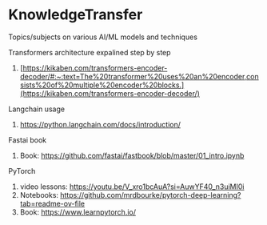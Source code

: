 # KnowledgeTransfer
Topics/subjects on various AI/ML models and techniques

Transformers architecture expalined step by step
1. [https://kikaben.com/transformers-encoder-decoder/#:~:text=The%20transformer%20uses%20an%20encoder,consists%20of%20multiple%20encoder%20blocks.](https://kikaben.com/transformers-encoder-decoder/)

Langchain usage
1. https://python.langchain.com/docs/introduction/


Fastai book
1. Book: https://github.com/fastai/fastbook/blob/master/01_intro.ipynb

PyTorch
1. video lessons: https://youtu.be/V_xro1bcAuA?si=AuwYF40_n3uiMI0i
2. Notebooks: https://github.com/mrdbourke/pytorch-deep-learning?tab=readme-ov-file
3. Book: https://www.learnpytorch.io/
